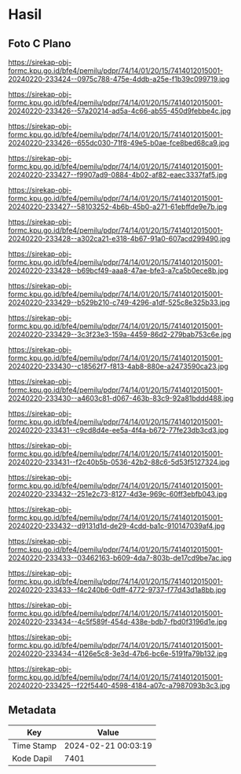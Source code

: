 # Hasil

## Foto C Plano

https://sirekap-obj-formc.kpu.go.id/bfe4/pemilu/pdpr/74/14/01/20/15/7414012015001-20240220-233424--0975c788-475e-4ddb-a25e-f1b39c099719.jpg

https://sirekap-obj-formc.kpu.go.id/bfe4/pemilu/pdpr/74/14/01/20/15/7414012015001-20240220-233426--57a20214-ad5a-4c66-ab55-450d9febbe4c.jpg

https://sirekap-obj-formc.kpu.go.id/bfe4/pemilu/pdpr/74/14/01/20/15/7414012015001-20240220-233426--655dc030-71f8-49e5-b0ae-fce8bed68ca9.jpg

https://sirekap-obj-formc.kpu.go.id/bfe4/pemilu/pdpr/74/14/01/20/15/7414012015001-20240220-233427--f9907ad9-0884-4b02-af82-eaec3337faf5.jpg

https://sirekap-obj-formc.kpu.go.id/bfe4/pemilu/pdpr/74/14/01/20/15/7414012015001-20240220-233427--58103252-4b6b-45b0-a271-61ebffde9e7b.jpg

https://sirekap-obj-formc.kpu.go.id/bfe4/pemilu/pdpr/74/14/01/20/15/7414012015001-20240220-233428--a302ca21-e318-4b67-91a0-607acd299490.jpg

https://sirekap-obj-formc.kpu.go.id/bfe4/pemilu/pdpr/74/14/01/20/15/7414012015001-20240220-233428--b69bcf49-aaa8-47ae-bfe3-a7ca5b0ece8b.jpg

https://sirekap-obj-formc.kpu.go.id/bfe4/pemilu/pdpr/74/14/01/20/15/7414012015001-20240220-233429--b529b210-c749-4296-a1df-525c8e325b33.jpg

https://sirekap-obj-formc.kpu.go.id/bfe4/pemilu/pdpr/74/14/01/20/15/7414012015001-20240220-233429--3c3f23e3-159a-4459-86d2-279bab753c6e.jpg

https://sirekap-obj-formc.kpu.go.id/bfe4/pemilu/pdpr/74/14/01/20/15/7414012015001-20240220-233430--c18562f7-f813-4ab8-880e-a2473590ca23.jpg

https://sirekap-obj-formc.kpu.go.id/bfe4/pemilu/pdpr/74/14/01/20/15/7414012015001-20240220-233430--a4603c81-d067-463b-83c9-92a81bddd488.jpg

https://sirekap-obj-formc.kpu.go.id/bfe4/pemilu/pdpr/74/14/01/20/15/7414012015001-20240220-233431--c9cd8d4e-ee5a-4f4a-b672-77fe23db3cd3.jpg

https://sirekap-obj-formc.kpu.go.id/bfe4/pemilu/pdpr/74/14/01/20/15/7414012015001-20240220-233431--f2c40b5b-0536-42b2-88c6-5d53f5127324.jpg

https://sirekap-obj-formc.kpu.go.id/bfe4/pemilu/pdpr/74/14/01/20/15/7414012015001-20240220-233432--251e2c73-8127-4d3e-969c-60ff3ebfb043.jpg

https://sirekap-obj-formc.kpu.go.id/bfe4/pemilu/pdpr/74/14/01/20/15/7414012015001-20240220-233432--d9131d1d-de29-4cdd-ba1c-910147039af4.jpg

https://sirekap-obj-formc.kpu.go.id/bfe4/pemilu/pdpr/74/14/01/20/15/7414012015001-20240220-233433--03462163-b609-4da7-803b-de17cd9be7ac.jpg

https://sirekap-obj-formc.kpu.go.id/bfe4/pemilu/pdpr/74/14/01/20/15/7414012015001-20240220-233433--f4c240b6-0dff-4772-9737-f77d43d1a8bb.jpg

https://sirekap-obj-formc.kpu.go.id/bfe4/pemilu/pdpr/74/14/01/20/15/7414012015001-20240220-233434--4c5f589f-454d-438e-bdb7-fbd0f3196d1e.jpg

https://sirekap-obj-formc.kpu.go.id/bfe4/pemilu/pdpr/74/14/01/20/15/7414012015001-20240220-233434--4126e5c8-3e3d-47b6-bc6e-5191fa79b132.jpg

https://sirekap-obj-formc.kpu.go.id/bfe4/pemilu/pdpr/74/14/01/20/15/7414012015001-20240220-233425--f22f5440-4598-4184-a07c-a7987093b3c3.jpg


## Metadata

| Key        | Value               |
| ---------- | ------------------- |
| Time Stamp | 2024-02-21 00:03:19 |
| Kode Dapil | 7401                |



